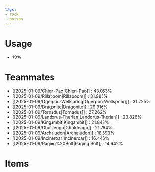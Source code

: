 ```yaml
---
tags:
- rock
- poison
---
```

# Usage
- 19%
# Teammates
- [[2025-01-09/Chien-Pao|Chien-Pao]] : 43.053%
- [[2025-01-09/Rillaboom|Rillaboom]] : 31.985%
- [[2025-01-09/Ogerpon-Wellspring|Ogerpon-Wellspring]] : 31.725%
- [[2025-01-09/Dragonite|Dragonite]] : 29.916%
- [[2025-01-09/Tornadus|Tornadus]] : 27.262%
- [[2025-01-09/Landorus-Therian|Landorus-Therian]] : 23.826%
- [[2025-01-09/Kingambit|Kingambit]] : 21.843%
- [[2025-01-09/Gholdengo|Gholdengo]] : 21.764%
- [[2025-01-09/Archaludon|Archaludon]] : 18.393%
- [[2025-01-09/Incineroar|Incineroar]] : 16.446%
- [[2025-01-09/Raging%20Bolt|Raging Bolt]] : 14.642%
# Items